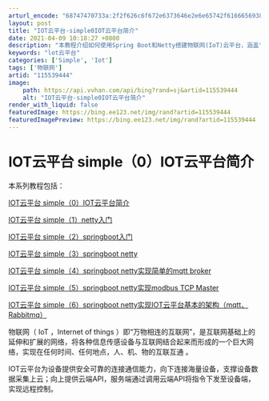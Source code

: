 ```yaml
---
arturl_encode: "68747470733a:2f2f626c6f672e6373646e2e6e65742f61666569383038302f:61727469636c652f64657461696c732f313135353339343434"
layout: post
title: "IOT云平台-simple0IOT云平台简介"
date: 2021-04-09 10:18:27 +0800
description: "本教程介绍如何使用Spring Boot和Netty搭建物联网(IoT)云平台，涵盖"
keywords: "lot云平台"
categories: ['Simple', 'Iot']
tags: ['物联网']
artid: "115539444"
image:
    path: https://api.vvhan.com/api/bing?rand=sj&artid=115539444
    alt: "IOT云平台-simple0IOT云平台简介"
render_with_liquid: false
featuredImage: https://bing.ee123.net/img/rand?artid=115539444
featuredImagePreview: https://bing.ee123.net/img/rand?artid=115539444
---
```


# IOT云平台 simple（0）IOT云平台简介

本系列教程包括：
  
[IOT云平台 simple（0）IOT云平台简介](https://blog.csdn.net/afei8080/article/details/115539444)
  
[IOT云平台 simple（1）netty入门](https://blog.csdn.net/afei8080/article/details/115539643)
  
[IOT云平台 simple（2）springboot入门](https://blog.csdn.net/afei8080/article/details/115540777)
  
[IOT云平台 simple（3）springboot netty](https://blog.csdn.net/afei8080/article/details/127832895)
  
[IOT云平台 simple（4）springboot netty实现简单的mqtt broker](https://blog.csdn.net/afei8080/article/details/127899022)
  
[IOT云平台 simple（5）springboot netty实现modbus TCP Master](https://blog.csdn.net/afei8080/article/details/128242813)
  
[IOT云平台 simple（6）springboot netty实现IOT云平台基本的架构（mqtt、Rabbitmq）](https://blog.csdn.net/afei8080/article/details/128557674)

物联网（ IoT ，Internet of things ）即“万物相连的互联网”，是互联网基础上的延伸和扩展的网络，将各种信息传感设备与互联网结合起来而形成的一个巨大网络，实现在任何时间、任何地点，人、机、物的互联互通 。

IOT云平台为设备提供安全可靠的连接通信能力，向下连接海量设备，支撑设备数据采集上云；向上提供云端API，服务端通过调用云端API将指令下发至设备端，实现远程控制。